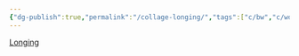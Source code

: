 ```yaml
---
{"dg-publish":true,"permalink":"/collage-longing/","tags":["c/bw","c/woman","c/hand","c/body","c/black"],"created":"2024-01-02T09:02:53.015-05:00","updated":"2024-01-02T09:05:05.707-05:00"}
---
```



[Longing](https://www.instagram.com/p/B8VKZkPBusx/)
